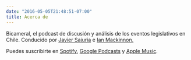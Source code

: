 ```yaml
---
date: "2016-05-05T21:48:51-07:00"
title: Acerca de
---
```


Bicameral, el podcast de discusión y análisis de los eventos legislativos en Chile. Conducido por [Javier Sajuria](http://www.twitter.com/jsajuria) e [Ian Mackinnon.](http://www.twitter.com/iemackin)

Puedes suscribirte en [Spotify](https://open.spotify.com/show/7eL0L2zmrZA9BoSv2zXdzD), [Google Podcasts](https://www.google.com/podcasts?feed=aHR0cHM6Ly9hbmNob3IuZm0vcy9jNzcwMjcwL3BvZGNhc3QvcnNz) y [Apple Music](https://podcasts.apple.com/gb/podcast/bicameral/id1471447826).
